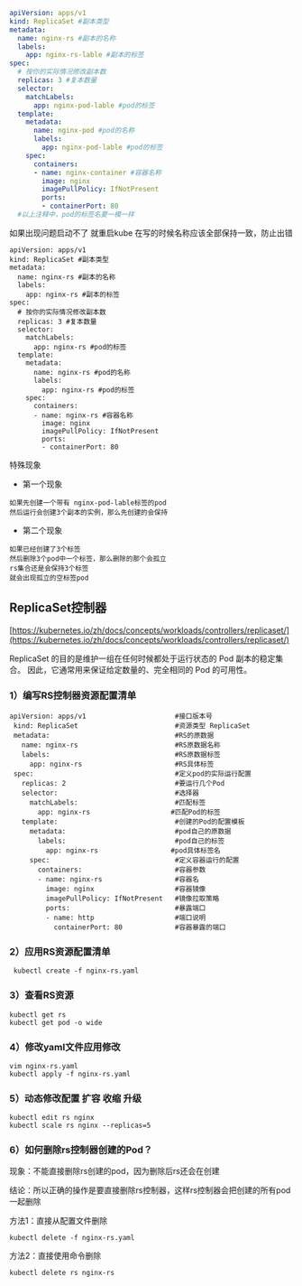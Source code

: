 ```yaml
apiVersion: apps/v1
kind: ReplicaSet #副本类型
metadata:
  name: nginx-rs #副本的名称
  labels:
    app: nginx-rs-lable #副本的标签
spec:
  # 按你的实际情况修改副本数
  replicas: 3 #复本数量
  selector:
    matchLabels:
      app: nginx-pod-lable #pod的标签
  template:
    metadata:
      name: nginx-pod #pod的名称
      labels:
        app: nginx-pod-lable #pod的标签
    spec:
      containers:
      - name: nginx-container #容器名称
        image: nginx
        imagePullPolicy: IfNotPresent
        ports:
        - containerPort: 80
  #以上注释中，pod的标签名要一模一样
```
如果出现问题启动不了
就重启kube
在写的时候名称应该全部保持一致，防止出错
```
apiVersion: apps/v1
kind: ReplicaSet #副本类型
metadata:
  name: nginx-rs #副本的名称
  labels:
    app: nginx-rs #副本的标签
spec:
  # 按你的实际情况修改副本数
  replicas: 3 #复本数量
  selector:
    matchLabels:
      app: nginx-rs #pod的标签
  template:
    metadata:
      name: nginx-rs #pod的名称
      labels:
        app: nginx-rs #pod的标签
    spec:
      containers:
      - name: nginx-rs #容器名称
        image: nginx
        imagePullPolicy: IfNotPresent
        ports:
        - containerPort: 80
```
特殊现象
- 第一个现象
```
如果先创建一个带有 nginx-pod-lable标签的pod
然后运行会创建3个副本的实例，那么先创建的会保持
```
- 第二个现象
```
如果已经创建了3个标签
然后删除3个pod中一个标签，那么删除的那个会孤立
rs集合还是会保持3个标签
就会出现孤立的空标签pod
```

## ReplicaSet控制器

[https://kubernetes.io/zh/docs/concepts/workloads/controllers/replicaset/](https://kubernetes.io/zh/docs/concepts/workloads/controllers/replicaset/)

ReplicaSet 的目的是维护一组在任何时候都处于运行状态的 Pod 副本的稳定集合。 因此，它通常用来保证给定数量的、完全相同的 Pod 的可用性。

### 1）编写RS控制器资源配置清单

```
apiVersion: apps/v1                      #接口版本号
 kind: ReplicaSet                        #资源类型 ReplicaSet
 metadata:                               #RS的原数据
   name: nginx-rs                        #RS原数据名称
   labels:                               #RS原数据标签
     app: nginx-rs                       #RS具体标签
 spec:                                   #定义pod的实际运行配置
   replicas: 2                           #要运行几个Pod
   selector:                             #选择器
     matchLabels:                        #匹配标签
       app: nginx-rs                    #匹配Pod的标签
   template:                             #创建的Pod的配置模板
     metadata:                           #pod自己的原数据
       labels:                           #pod自己的标签
         app: nginx-rs                  #pod具体标签名
     spec:                               #定义容器运行的配置
       containers:                       #容器参数
       - name: nginx-rs                  #容器名
         image: nginx                    #容器镜像
         imagePullPolicy: IfNotPresent   #镜像拉取策略
         ports:                          #暴露端口
         - name: http                    #端口说明
           containerPort: 80             #容器暴露的端口
```

### 2）应用RS资源配置清单

```
 kubectl create -f nginx-rs.yaml
```

### 3）查看RS资源

```
kubectl get rs 
kubectl get pod -o wide
```

### 4）修改yaml文件应用修改

```
vim nginx-rs.yaml
kubectl apply -f nginx-rs.yaml
```

### 5）动态修改配置 扩容 收缩 升级

```
kubectl edit rs nginx
kubectl scale rs nginx --replicas=5
```

### 6）如何删除rs控制器创建的Pod？

现象：不能直接删除rs创建的pod，因为删除后rs还会在创建

结论：所以正确的操作是要直接删除rs控制器，这样rs控制器会把创建的所有pod一起删除

方法1：直接从配置文件删除

```
kubectl delete -f nginx-rs.yaml
```

方法2：直接使用命令删除

```
kubectl delete rs nginx-rs
```




